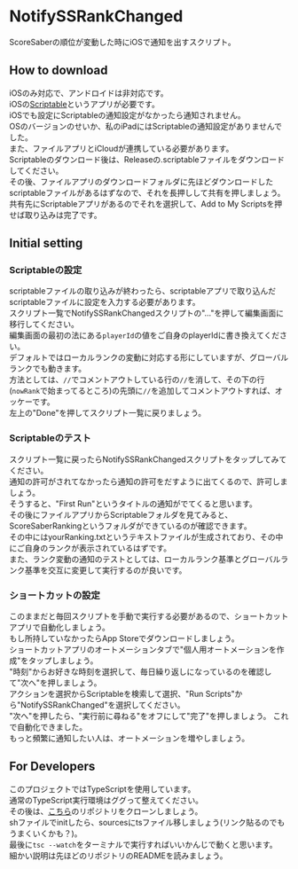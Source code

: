 # NotifySSRankChanged
ScoreSaberの順位が変動した時にiOSで通知を出すスクリプト。

## How to download
iOSのみ対応で、アンドロイドは非対応です。  
iOSの[Scriptable](https://scriptable.app)というアプリが必要です。  
iOSでも設定にScriptableの通知設定がなかったら通知されません。  
OSのバージョンのせいか、私のiPadにはScriptableの通知設定がありませんでした。  
また、ファイルアプリとiCloudが連携している必要があります。  
Scriptableのダウンロード後は、Releaseの.scriptableファイルをダウンロードしてください。  
その後、ファイルアプリのダウンロードフォルダに先ほどダウンロードしたscriptableファイルがあるはずなので、それを長押しして共有を押しましょう。  
共有先にScriptableアプリがあるのでそれを選択して、Add to My Scriptsを押せば取り込みは完了です。  

## Initial setting
### Scriptableの設定
scriptableファイルの取り込みが終わったら、scriptableアプリで取り込んだscriptableファイルに設定を入力する必要があります。  
スクリプト一覧でNotifySSRankChangedスクリプトの"..."を押して編集画面に移行してください。  
編集画面の最初の法にある`playerId`の値をご自身のplayerIdに書き換えてください。  
デフォルトではローカルランクの変動に対応する形にしていますが、グローバルランクでも動きます。  
方法としては、`//`でコメントアウトしている行の`//`を消して、その下の行(`nowRank`で始まってるところ)の先頭に`//`を追加してコメントアウトすれば、オッケーです。  
左上の"Done"を押してスクリプト一覧に戻りましょう。

### Scriptableのテスト
スクリプト一覧に戻ったらNotifySSRankChangedスクリプトをタップしてみてください。  
通知の許可がされてなかったら通知の許可をだすように出てくるので、許可しましょう。  
そうすると、"First Run"というタイトルの通知がでてくると思います。  
その後にファイルアプリからScriptableフォルダを見てみると、ScoreSaberRankingというフォルダができているのが確認できます。  
その中にはyourRanking.txtというテキストファイルが生成されており、その中にご自身のランクが表示されているはずです。  
また、ランク変動の通知のテストとしては、ローカルランク基準とグローバルランク基準を交互に変更して実行するのが良いです。  

### ショートカットの設定
このままだと毎回スクリプトを手動で実行する必要があるので、ショートカットアプリで自動化しましょう。  
もし所持していなかったらApp Storeでダウンロードしましょう。  
ショートカットアプリのオートメーションタブで"個人用オートメーションを作成"をタップしましょう。  
"時刻"からお好きな時刻を選択して、毎日繰り返しになっているのを確認して"次へ"を押しましょう。  
アクションを選択からScriptableを検索して選択、"Run Scripts"から"NotifySSRankChanged"を選択してください。  
"次へ"を押したら、"実行前に尋ねる"をオフにして"完了"を押しましょう。
これで自動化できました。  
もっと頻繁に通知したい人は、オートメーションを増やしましょう。  


## For Developers
このプロジェクトではTypeScriptを使用しています。  
通常のTypeScript実行環境はググって整えてください。    
その後は、[こちら](https://github.com/gebeto/scriptables)のリポジトリをクローンしましょう。  
shファイルでinitしたら、sourcesにtsファイル移しましょう(リンク貼るのでもうまくいくかも？)。  
最後に`tsc --watch`をターミナルで実行すればいいかんじで動くと思います。  
細かい説明は先ほどのリポジトリのREADMEを読みましょう。  
